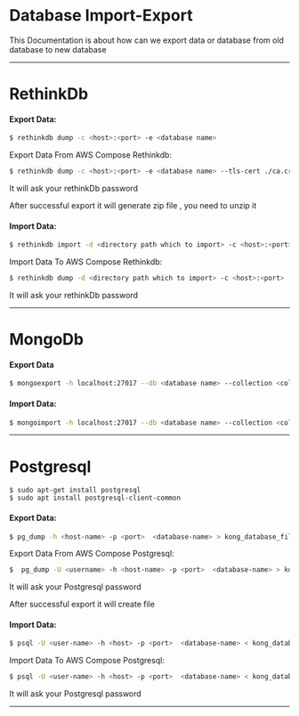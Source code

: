 # Database Import-Export
This Documentation is about how can we export data or database from old database to new database

---

# RethinkDb
#### Export Data:
```sh
$ rethinkdb dump -c <host>:<port> -e <database name>
```
Export Data From AWS Compose Rethinkdb:
```sh
$ rethinkdb dump -c <host>:<port> -e <database name> --tls-cert ./ca.crt -p
```
It will ask your rethinkDb password

After successful export it will generate zip file , you need to unzip it



#### Import Data:
```sh
$ rethinkdb import -d <directory path which to import> -c <host>:<port>  
```
Import Data To AWS Compose Rethinkdb:
```sh
$ rethinkdb dump -d <directory path which to import> -c <host>:<port>  --tls-cert ./ca.crt -p
```
It will ask your rethinkDb password

---

# MongoDb
#### Export Data

```sh
$ mongoexport -h localhost:27017 --db <database name> --collection <collection name> --out <which file to export(.json)>
```

#### Import Data:
```sh
$ mongoimport -h localhost:27017 --db <database name> --collection <collection name> --file <which file to import(.json)>
```
---
# Postgresql
```
$ sudo apt-get install postgresql
$ sudo apt install postgresql-client-common
```

#### Export Data:
```sh
$ pg_dump -h <host-name> -p <port>  <database-name> > kong_database_file
```
Export Data From AWS Compose Postgresql:
```sh
$  pg_dump -U <username> -h <host-name> -p <port>  <database-name> > kong_database_file
```
It will ask your Postgresql password

After successful export it will create file 



#### Import Data:
```sh
$ psql -U <user-name> -h <host> -p <port>  <database-name> < kong_database_file
```
Import Data To AWS Compose Postgresql:
```sh
$ psql -U <user-name> -h <host> -p <port>  <database-name> < kong_database_file
```
It will ask your Postgresql password

---

